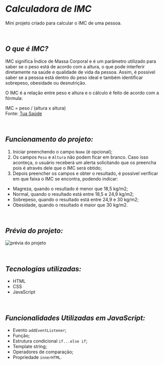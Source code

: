 # **_Calculadora de IMC_**

Mini projeto criado para calcular o IMC de uma pessoa.


&nbsp;
## **_O que é IMC?_**
IMC significa Índice de Massa Corporal e é um parâmetro utilizado para saber se o peso está de acordo com a altura, o que pode interferir diretamente na saúde e qualidade de vida da pessoa. Assim, é possível saber se a pessoa está dentro do peso ideal e também identificar sobrepeso, obesidade ou desnutrição.

O IMC é a relação entre peso e altura e o cálculo é feito de acordo com a fórmula:

IMC = peso / (altura x altura)<br>
Fonte: [Tua Saúde](https://www.tuasaude.com/calculadora/imc/)




&nbsp;
## **_Funcionamento do projeto:_**
1. Iniciar preenchendo o campo `Nome` (é opcional);
2. Os campos `Peso` e `Altura` não podem ficar em branco.  Caso isso aconteça, o usuário receberá um alerta solicitando que os preencha pois é através dele que o IMC será obtido;
3. Depois preencher os campos e obter o resultado, é possível verificar em que faixa o IMC se encontra, podendo indicar:

* Magreza, quando o resultado é menor que 18,5 kg/m2;<br>
* Normal, quando o resultado está entre 18,5 e 24,9 kg/m2;<br>
* Sobrepeso, quando o resultado está entre 24,9 e 30 kg/m2;<br>
* Obesidade, quando o resultado é maior que 30 kg/m2.




&nbsp;
## **_Prévia do projeto:_**
![prévia do projeto](https://fernandagoncalves.com.br/github/video.gif)







&nbsp;
## **_Tecnologias utilizadas:_**
* HTML
* CSS
* JavaScript




&nbsp;
## **_Funcionalidades Utilizadas em JavaScript:_**
* Evento `addEventListener`;
* Função;
* Estrutura condicional `if...else if`;
* Template string;
* Operadores de comparação;
* Propriedade `innerHTML`. 